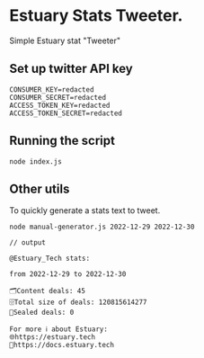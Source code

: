 # Estuary Stats Tweeter.

Simple Estuary stat "Tweeter"

## Set up twitter API key

```
CONSUMER_KEY=redacted
CONSUMER_SECRET=redacted
ACCESS_TOKEN_KEY=redacted
ACCESS_TOKEN_SECRET=redacted
```

## Running the script
``` 
node index.js
```

## Other utils
To quickly generate a stats text to tweet.
```
node manual-generator.js 2022-12-29 2022-12-30

// output

@Estuary_Tech stats:

from 2022-12-29 to 2022-12-30

🗂️Content deals: 45
🗄️Total size of deals: 120815614277
💼Sealed deals: 0

For more ℹ️ about Estuary:
🌐https://estuary.tech
📄https://docs.estuary.tech

```


